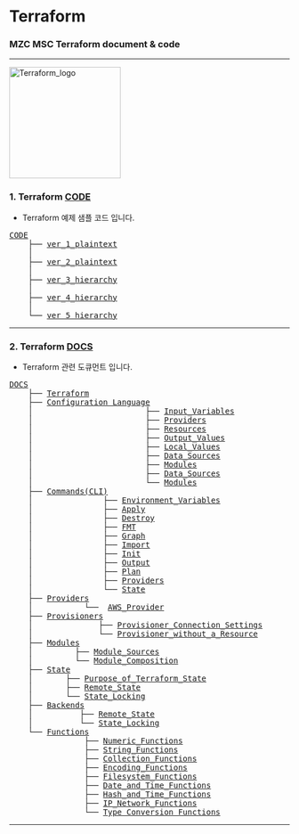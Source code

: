 # Terraform

### MZC MSC Terraform document & code

---

<img width="200" alt="Terraform_logo" src="https://user-images.githubusercontent.com/114654223/193966638-090281c3-9a18-4968-b1bc-4cd785a17da9.png">

### 1. Terraform [CODE](https://github.com/MZCMSC/Terraform/tree/main/CODE)

- Terraform 예제 샘플 코드 입니다.

<pre>
<a href = "https://github.com/MZCMSC/Terraform/tree/main/CODE/">CODE</a>
    ├── <a href = "https://github.com/MZCMSC/Terraform/blob/main/CODE/ver_1_plaintext">ver_1_plaintext</a>
    │
    ├── <a href = "https://github.com/MZCMSC/Terraform/blob/main/CODE/ver_2_plaintext">ver_2_plaintext</a>
    │
    ├── <a href = "https://github.com/MZCMSC/Terraform/blob/main/CODE/ver_3_hierarchy">ver_3_hierarchy</a>
    │
    ├── <a href = "https://github.com/MZCMSC/Terraform/blob/main/CODE/ver_4_hierarchy">ver_4_hierarchy</a>
    │
    └── <a href = "https://github.com/MZCMSC/Terraform/blob/main/CODE/ver_5_hierarchy">ver_5_hierarchy</a>
</pre>

---

### 2. Terraform [DOCS](https://github.com/MZCMSC/Terraform/blob/main/DOCS/README.md)

- Terraform 관련 도큐먼트 입니다.

<pre>
<a href = "https://github.com/MZCMSC/Terraform/blob/main/DOCS/README.md">DOCS</a>
    ├── <a href = "https://github.com/MZCMSC/Terraform/blob/main/DOCS/00_Terraform/README.md">Terraform</a>
    ├── <a href = "https://github.com/MZCMSC/Terraform/blob/main/DOCS/01_Configuration_Language/README.md">Configuration Language</a>
    │                        ├── <a href = "https://github.com/MZCMSC/Terraform/blob/main/DOCS/01_Configuration_Language/01_Input_Variables/README.md">Input_Variables</a>
    │                        ├── <a href = "https://github.com/MZCMSC/Terraform/blob/main/DOCS/01_Configuration_Language/02_Providers/README.md">Providers</a>
    │                        ├── <a href = "https://github.com/MZCMSC/Terraform/blob/main/DOCS/01_Configuration_Language/03_Resources/README.md">Resources</a>
    │                        ├── <a href = "https://github.com/MZCMSC/Terraform/blob/main/DOCS/01_Configuration_Language/04_Output_Values/README.md">Output_Values</a>
    │                        ├── <a href = "https://github.com/MZCMSC/Terraform/blob/main/DOCS/01_Configuration_Language/05_Local_Values/README.md">Local_Values</a>
    │                        ├── <a href = "https://github.com/MZCMSC/Terraform/blob/main/DOCS/01_Configuration_Language/06_Data_Sources/README.md">Data_Sources</a>
    │                        ├── <a href = "https://github.com/MZCMSC/Terraform/blob/main/DOCS/01_Configuration_Language/07_Modules/README.md">Modules</a>
    │                        ├── <a href = "https://github.com/MZCMSC/Terraform/blob/main/DOCS/01_Configuration_Language/08_Settings/README.md">Data_Sources</a>
    │                        └── <a href = "https://github.com/MZCMSC/Terraform/blob/main/DOCS/01_Configuration_Language/09_Syntax/README.md">Modules</a>
    ├── <a href ="https://github.com/MZCMSC/Terraform/blob/main/DOCS/02_Commands(CLI)/README.md">Commands(CLI)</a>
    │               ├── <a href = "https://github.com/MZCMSC/Terraform/blob/main/DOCS/02_Commands(CLI)/01_Environment_Variables/README.md">Environment_Variables</a>
    │               ├── <a href = "https://github.com/MZCMSC/Terraform/blob/main/DOCS/02_Commands(CLI)/02_Apply/README.md">Apply</a>
    │               ├── <a href = "https://github.com/MZCMSC/Terraform/blob/main/DOCS/02_Commands(CLI)/03_Destroy/README.md">Destroy</a>
    │               ├── <a href = "https://github.com/MZCMSC/Terraform/blob/main/DOCS/02_Commands(CLI)/04_FMT/README.md">FMT</a>
    │               ├── <a href = "https://github.com/MZCMSC/Terraform/blob/main/DOCS/02_Commands(CLI)/05_Graph/README.md">Graph</a>
    │               ├── <a href = "https://github.com/MZCMSC/Terraform/blob/main/DOCS/02_Commands(CLI)/06_Import/README.md">Import</a>
    │               ├── <a href = "https://github.com/MZCMSC/Terraform/blob/main/DOCS/02_Commands(CLI)/07_Init/README.md">Init</a>
    │               ├── <a href = "https://github.com/MZCMSC/Terraform/blob/main/DOCS/02_Commands(CLI)/08_Output/README.md">Output</a>
    │               ├── <a href = "https://github.com/MZCMSC/Terraform/blob/main/DOCS/02_Commands(CLI)/09_Plan/README.md">Plan</a>
    │               ├── <a href = "https://github.com/MZCMSC/Terraform/blob/main/DOCS/02_Commands(CLI)/10_Providers/README.md">Providers</a>
    │               └── <a href = "https://github.com/MZCMSC/Terraform/blob/main/DOCS/02_Commands(CLI)/11_State/README.md">State</a>
    ├── <a href = "https://github.com/MZCMSC/Terraform/blob/main/DOCS/03_Providers/README.md">Providers</a>
    │           └──  <a href = "https://github.com/MZCMSC/Terraform/blob/main/DOCS/03_Providers/01_AWS_Provider/README.md">AWS_Provider</a>
    ├── <a href = "https://github.com/MZCMSC/Terraform/blob/main/DOCS/04_Provisioners/README.md">Provisioners</a>
    │              ├── <a href = "https://github.com/MZCMSC/Terraform/blob/main/DOCS/04_Provisioners/01_Provisioner_Connection_Settings/README.md">Provisioner_Connection_Settings</a>
    │              └── <a href = "https://github.com/MZCMSC/Terraform/blob/main/DOCS/04_Provisioners/02_Provisioner_without_a_Resource/README.md">Provisioner_without_a_Resource</a>
    ├── <a href = "https://github.com/MZCMSC/Terraform/blob/main/DOCS/05_Modules/README.md">Modules</a>
    │         ├── <a href = "https://github.com/MZCMSC/Terraform/blob/main/DOCS/05_Modules/01_Module_Sources/README.md">Module_Sources</a>
    │         └── <a href = "https://github.com/MZCMSC/Terraform/blob/main/DOCS/05_Modules/02_Module_Composition/README.md">Module_Composition</a>
    ├── <a href = "https://github.com/MZCMSC/Terraform/blob/main/DOCS/06_State/README.md">State</a>
    │       ├── <a href = "https://github.com/MZCMSC/Terraform/blob/main/DOCS/06_State/01_Purpose_of_Terraform_State/README.md">Purpose_of_Terraform_State</a>
    │       ├── <a href = "https://github.com/MZCMSC/Terraform/blob/main/DOCS/06_State/02_Remote_Terraform_State/README.md">Remote_State</a>
    │       └── <a href = "https://github.com/MZCMSC/Terraform/blob/main/DOCS/06_State/03_State_Locking/README.md">State_Locking</a>
    ├── <a href = "https://github.com/MZCMSC/Terraform/blob/main/DOCS/07_Backends/README.md">Backends</a>
    │          ├── <a href = "https://github.com/MZCMSC/Terraform/blob/main/DOCS/07_Backends/01_Backends_Configuration/README.md">Remote_State</a>
    │          └── <a href = "https://github.com/MZCMSC/Terraform/blob/main/DOCS/07_Backends/02_State_Locking/README.md">State_Locking</a>
    └── <a href="https://github.com/MZCMSC/Terraform/blob/main/DOCS/08_Functions/README.md">Functions</a>
                ├── <a href ="https://github.com/MZCMSC/Terraform/blob/main/DOCS/08_Functions/01_Numeric_Functions/README.md">Numeric_Functions</a>
                ├── <a href ="https://github.com/MZCMSC/Terraform/blob/main/DOCS/08_Functions/02_String_Functions/README.md">String_Functions</a>
                ├── <a href ="https://github.com/MZCMSC/Terraform/blob/main/DOCS/08_Functions/03_Collection_Functions/README.md">Collection_Functions</a>
                ├── <a href ="https://github.com/MZCMSC/Terraform/blob/main/DOCS/08_Functions/04_Encoding_Functions/README.md">Encoding_Functions</a>
                ├── <a href ="https://github.com/MZCMSC/Terraform/blob/main/DOCS/08_Functions/05_Filesystem_Functions/README.md">Filesystem_Functions</a>
                ├── <a href ="https://github.com/MZCMSC/Terraform/blob/main/DOCS/08_Functions/06_Date_and_Time_Functions/README.md">Date_and_Time_Functions</a>
                ├── <a href ="https://github.com/MZCMSC/Terraform/blob/main/DOCS/08_Functions/07_Hash_and_Crypto_Functions/README.md">Hash_and_Time_Functions</a>
                ├── <a href ="https://github.com/MZCMSC/Terraform/blob/main/DOCS/08_Functions/08_IP_Network_Functions/README.md">IP_Network_Functions</a>
                └── <a href ="https://github.com/MZCMSC/Terraform/blob/main/DOCS/08_Functions/09_Type_Conversion_Functions/README.md">Type_Conversion_Functions</a> 
</pre>

---

